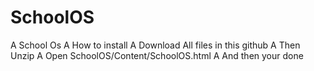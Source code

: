 # SchoolOS
A School Os
A How to install 
A Download All files in this github
A Then Unzip 
A Open SchoolOS/Content/SchoolOS.html
A And then your done
